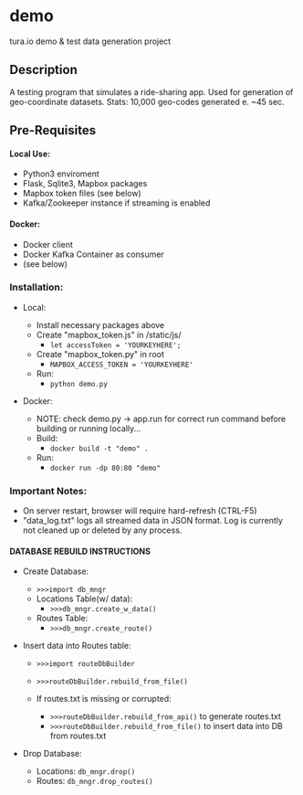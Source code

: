 # demo
tura.io demo &amp; test data generation project

## Description
  A testing program that simulates a ride-sharing app. Used for generation of geo-coordinate datasets.
  Stats: 10,000 geo-codes generated e. ~45 sec.

## Pre-Requisites

#### Local Use:
  * Python3 enviroment
  * Flask, Sqlite3, Mapbox packages
  * Mapbox token files (see below)
  * Kafka/Zookeeper instance if streaming is enabled

#### Docker:
  * Docker client
  * Docker Kafka Container as consumer
  * (see below)

### Installation:
  * Local:
    * Install necessary packages above
    * Create "mapbox_token.js" in /static/js/
      * ``` let accessToken = 'YOURKEYHERE'; ```
    * Create "mapbox_token.py" in root
      * ``` MAPBOX_ACCESS_TOKEN = 'YOURKEYHERE' ```
    * Run:
      * ``` python demo.py ```

  * Docker:
    * NOTE: check demo.py -> app.run for correct run command before building or running locally...
    * Build:
      * ``` docker build -t "demo" . ```
    * Run:
      * ``` docker run -dp 80:80 "demo" ```

### Important Notes:
  * On server restart, browser will require hard-refresh (CTRL-F5)
  * "data_log.txt" logs all streamed data in JSON format. Log is currently not cleaned up or deleted by any process.

#### DATABASE REBUILD INSTRUCTIONS
  * Create Database:
    * ``` >>>import db_mngr ```
    * Locations Table(w/ data):
      * ``` >>>db_mngr.create_w_data() ```
    * Routes Table:
      * ``` >>>db_mngr.create_route() ```

  * Insert data into Routes table:
    * ``` >>>import routeDbBuilder ```
    * ``` >>>routeDbBuilder.rebuild_from_file() ```

    * If routes.txt is missing or corrupted:
      * ``` >>>routeDbBuilder.rebuild_from_api() ``` to generate routes.txt
      * ``` >>>routeDbBuilder.rebuild_from_file() ``` to insert data into DB from routes.txt

  * Drop Database:
    * Locations: ``` db_mngr.drop() ```
    * Routes: ``` db_mngr.drop_routes() ```
